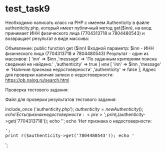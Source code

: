 # test_task9
Необходимо написать класс на PHP с именем Authenticity в файле authenticity.php, который имеет публичный метод get($inn), на вход принимает ИНН физического лица (7704313718 и 7804480543) и возвращает результат в виде массива:

Объявление: public function get ($inn)
Входной параметр: $inn - ИНН физического лица (7704313718 и 7804480543)
Результат - один из массивов:
[
   'inn' => $inn
   ,'message' => 'По заданным критериям поиска сведений не найдено.'
   ,'authenticity' => true
]
или
[
   'inn' => $inn
   ,'message' => 'Наличие признака недостоверности'
   ,'authenticity' => false
];
Адрес для проверки наличия записи о недостоверности: https://pb.nalog.ru/search.html 

Проверка тестового задания:

Файл для проверки результатов тестового задания:

include_once ('authenticity.php');
$authenticity = new Authenticity();
echo 'Есть признак недостоверности:<pre>';
print_r($authenticity->get('7704313718'));
echo '</pre>';
echo 'Нет признака о недостоверности:<pre>';
print_r($authenticity->get('7804480543'));
echo '</pre>';
